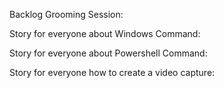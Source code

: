   Backlog Grooming Session:
  
  Story for everyone about Windows Command:
  
  Story for everyone about Powershell Command:
  
  Story for everyone how to create a video capture:
  
  
  
  
  
  
